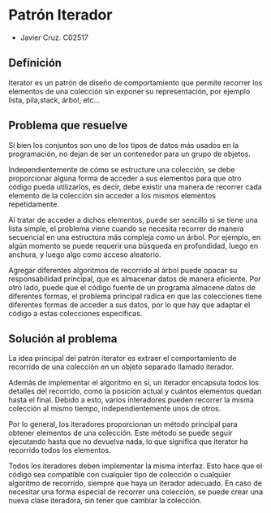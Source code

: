 # Patrón Iterador

- Javier Cruz. C02517

## Definición

Iterator es un patrón de diseño de comportamiento que permite recorrer los elementos de una colección sin exponer su representación, por ejemplo lista, pila,stack, árbol, etc... 

## Problema que resuelve

Si bien los conjuntos son uno de los tipos de datos más usados en la programación, no dejan de ser un contenedor para un grupo de objetos. 

Independientemente de cómo se estructure una colección, se debe proporcionar alguna forma de acceder a sus elementos para que otro código pueda utilizarlos, es decir, debe existir una manera de recorrer cada elemento de la colección sin acceder a los mismos elementos repetidamente. 

Al tratar de acceder a dichos elementos, puede ser sencillo si se tiene una lista simple, el problema viene cuando se necesita recorrer de manera secuencial en una estructura más compleja como un árbol. Por ejemplo, en algún momento se puede requerir una búsqueda en profundidad, luego en anchura, y luego algo como acceso aleatorio.

Agregar diferentes algoritmos de recorrido al árbol puede opacar su responsabilidad principal, que es almacenar datos de manera eficiente. Por otro lado, puede que el código fuente de un programa almacene datos de diferentes formas, el problema principal radica en que las colecciones tiene diferentes formas de acceder a sus datos, por lo que hay que adaptar el código a estas colecciones específicas.

## Solución al problema

La idea principal del patrón iterator es extraer el comportamiento de recorrido de una colección en un objeto separado llamado iterador.

Además de implementar el algoritmo en sí, un iterador encapsula todos los detalles del recorrido, como la posición actual y cuántos elementos quedan hasta el final. Debido a esto, varios interadores pueden recorrer la misma colección al mismo tiempo, independientemente unos de otros.

Por lo general, los iteradores proporcionan un método principal para obtener elementos de una colección. Este método se puede seguir ejecutando hasta que no devuelva nada, lo que significa que iterator ha recorrido todos los elementos. 

Todos los iteradores deben implementar la misma interfaz. Esto hace que el código sea compatible con cualquier tipo de colección o cualquier algoritmo de recorrido, siempre que haya un iterador adecuado. En caso de necesitar una forma especial de recorrer una colección, se puede crear una nueva clase iteradora, sin tener que cambiar la colección.